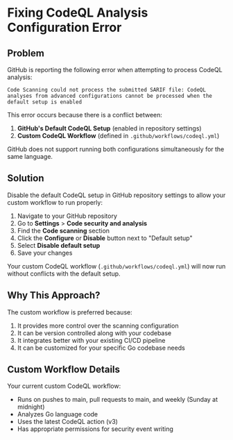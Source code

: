 # Fixing CodeQL Analysis Configuration Error

## Problem

GitHub is reporting the following error when attempting to process CodeQL analysis:

```
Code Scanning could not process the submitted SARIF file: CodeQL analyses from advanced configurations cannot be processed when the default setup is enabled
```

This error occurs because there is a conflict between:

1. **GitHub's Default CodeQL Setup** (enabled in repository settings)
2. **Custom CodeQL Workflow** (defined in `.github/workflows/codeql.yml`)

GitHub does not support running both configurations simultaneously for the same language.

## Solution

Disable the default CodeQL setup in GitHub repository settings to allow your custom workflow to run properly:

1. Navigate to your GitHub repository
2. Go to **Settings** > **Code security and analysis**
3. Find the **Code scanning** section
4. Click the **Configure** or **Disable** button next to "Default setup"
5. Select **Disable default setup**
6. Save your changes

Your custom CodeQL workflow (`.github/workflows/codeql.yml`) will now run without conflicts with the default setup.

## Why This Approach?

The custom workflow is preferred because:

1. It provides more control over the scanning configuration
2. It can be version controlled along with your codebase
3. It integrates better with your existing CI/CD pipeline
4. It can be customized for your specific Go codebase needs

## Custom Workflow Details

Your current custom CodeQL workflow:
- Runs on pushes to main, pull requests to main, and weekly (Sunday at midnight)
- Analyzes Go language code
- Uses the latest CodeQL action (v3)
- Has appropriate permissions for security event writing
